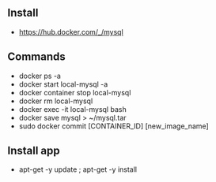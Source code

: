 ## Install
- https://hub.docker.com/_/mysql

## Commands
- docker ps -a
- docker start local-mysql -a
- docker container stop local-mysql 
- docker rm local-mysql
- docker exec -it local-mysql bash
- docker save mysql > ~/mysql.tar
- sudo docker commit [CONTAINER_ID] [new_image_name]

## Install app
- apt-get -y update ; apt-get -y install
